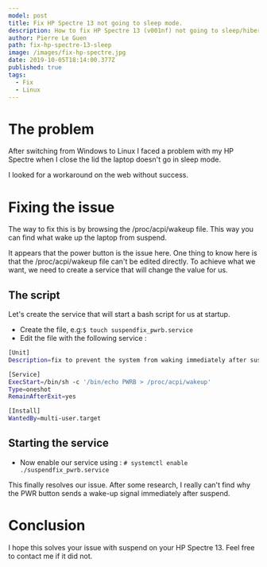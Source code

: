 ```yaml
---
model: post
title: Fix HP Spectre 13 not going to sleep mode.
description: How to fix HP Spectre 13 (v001nf) not going to sleep/hibernate mode on Linux.
author: Pierre Le Guen
path: fix-hp-spectre-13-sleep
image: /images/fix-hp-spectre.jpg
date: 2019-10-05T18:14:00.377Z
published: true
tags:
  - Fix
  - Linux
---
```

# The problem

After switching from Windows to Linux I faced a problem with my HP Spectre when I close the lid the laptop doesn't go in sleep mode.

I looked for a workaround on the web without success.

# Fixing the issue

The way to fix this is by browsing the /proc/acpi/wakeup file. This way you can find what wake up the laptop from suspend.

It appears that the power button is the issue here. One thing to know here is that the /proc/acpi/wakeup file can't be edited directly. To achieve what we want, we need to create a service that will change the value for us.

## The script

Let's create the service that will start a bash script for us at startup.

* Create the file, e.g:`$ touch suspendfix_pwrb.service`
* Edit the file with the following service :

```bash
[Unit]
Description=fix to prevent the system from waking immediately after suspend, this is due to a bug with the power button.

[Service]
ExecStart=/bin/sh -c '/bin/echo PWRB > /proc/acpi/wakeup'
Type=oneshot
RemainAfterExit=yes

[Install]
WantedBy=multi-user.target
```

## Starting the service

* Now enable our service using : `# systemctl enable ./suspendfix_pwrb.service`

This finally resolves our issue. After some research, I really can't find why the PWR button sends a wake-up signal immediately after suspend.

# Conclusion

I hope this solves your issue with suspend on your HP Spectre 13. Feel free to contact me if it did not.

